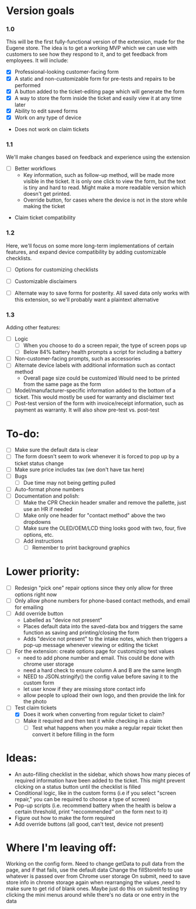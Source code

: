 # Version goals
### 1.0
This will be the first fully-functional version of the extension, made for the Eugene store.
The idea is to get a working MVP which we can use with customers to see how they respond to it, and to get feedback from employees. 
It will include:
- [x] Professional-looking customer-facing form
- [x] A static and non-customizable form for pre-tests and repairs to be performed
- [x] A button added to the ticket-editing page which will generate the form
- [x] A way to store the form inside the ticket and easily view it at any time later
- [x] Ability to edit saved forms
- [x] Work on any type of device
- Does not work on claim tickets

### 1.1
We'll make changes based on feedback and experience using the extension
- [ ] Better workflows
    - Key information, such as follow-up method, will be made more visible in the ticket. It is only one click to view the form, but the text is tiny and hard to read. Might make a more readable version which doesn't get printed.
    - Override button, for cases where the device is not in the store while making the ticket
- Claim ticket compatibility

### 1.2 
Here, we'll focus on some more long-term implementations of certain features, and expand device compatibility by adding customizable checklists.
- [ ] Options for customizing checklists 
- [ ] Customizable disclaimers
- [ ] Alternate way to save forms for posterity. All saved data only works with this extension, so we'll probably want a plaintext alternative


### 1.3
Adding other features:
- [ ] Logic
    - [ ] When you choose to do a screen repair, the type of screen pops up
    - [ ] Below 84% battery health prompts a script for including a battery
- [ ] Non-customer-facing prompts, such as accessories
- [ ] Alternate device labels with additional information such as contact method
    - Overall page size could be customized
    Would need to be printed from the same page as the form
- [ ] Model/manufacturer-specific information added to the bottom of a ticket. This would mostly be used for warranty and disclaimer text
- [ ] Post-test version of the form with invoice/receipt information, such as payment as warranty. It will also show pre-test vs. post-test

# To-do:
- [ ] Make sure the default data is clear
- [ ] The form doesn't seem to work whenever it is forced to pop up by a ticket status change
- [ ] Make sure price includes tax (we don't have tax here)
- [ ] Bugs
    - [ ] Due time may not being getting pulled
- [ ] Auto-format phone numbers
- [ ] Documentation and polish:
    - [ ] Make the CPR Checkin header smaller and remove the pallette, just use an HR if needed
    - [ ] Make only one header for "contact method" above the two dropdowns
    - [ ] Make sure the OLED/OEM/LCD thing looks good with two, four, five options, etc.
    - [ ] Add instructions
        - [ ] Remember to print background graphics

# Lower priority:
- [ ] Redesign "pick one" repair options since they only allow for three options right now
- [ ] Only allow phone numbers for phone-based contact methods, and email for emailing
- [ ] Add override button
    - Labelled as "device not present"
    - Places default data into the saved-data box and triggers the same function as saving and printing/closing the form
    - Adds "device not present" to the intake notes, which then triggers a pop-up message whenever viewing or editing the ticket
- [ ] For the extension: create options page for customizing test values
    - need to add phone number and email. This could be done with chrome user storage
    - need a hard check to ensure column A and B are the same length
    - NEED to JSON.stringify() the config value before saving it to the custom form
    - let user know if they are missing store contact info
    - allow people to upload their own logo, and then provide the link for the photo
- [ ] Test claim tickets
    - [x] Does it work when converting from regular ticket to claim?
    - [ ] Make it required and then test it while checking in a claim
        - [ ] Test what happens when you make a regular repair ticket then convert it before filling in the form
# Ideas:
- An auto-filling checklist in the sidebar, which shows how many pieces of required information have been added to the ticket. This might prevent clicking on a status button until the checklist is filled
- Conditional logic, like in the custom forms (i.e if you select "screen repair," you can be required to choose a type of screen)
- Pop-up scripts (i.e. recommend battery when the health is below a certain threshold, print "reccommended" on the form next to it)
- Figure out how to make the form required
- Add override buttons (all good, can't test, device not present)

# Where I'm leaving off:
Working on the config form.
Need to change getData to pull data from the page, and if that fails, use the default data
Change the fillStoreInfo to use whatever is passed over from Chrome user storage
On submit, need to save store info in chrome storage again
when rearranging the values ,need to make sure to get rid of blank ones. Maybe just do this on submit
testing try clicking the mini menus around while there's no data or one entry in the data




